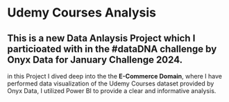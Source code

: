 # Udemy Courses Analysis

## This is a new Data Anlaysis Project which I particioated with in the #dataDNA challenge by Onyx Data for January Challenge 2024.

in this Project I dived deep into the the **E-Commerce Domain**, where I have performed data visualization of the Udemy Courses dataset provided by Onyx Data, I utilized Power BI to provide a clear and informative analysis.
